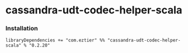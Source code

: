 # cassandra-udt-codec-helper-scala

### Installation

```
libraryDependencies += "com.eztier" %% "cassandra-udt-codec-helper-scala" % "0.2.20"
```

